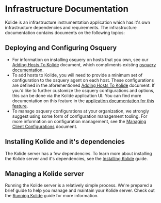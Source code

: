 Infrastructure Documentation
============================

Kolide is an infrastructure instrumentation application which has it's own infrastructure dependencies and requirements. The infrastructure documentation contains documents on the following topics:

## Deploying and Configuring Osquery

- For information on installing osquery on hosts that you own, see our [Adding Hosts To Kolide](./adding-hosts-to-kolide.md) document, which compliments existing [osquery documentation](https://osquery.readthedocs.io/en/stable/).
- To add hosts to Kolide, you will need to provide a minimum set of configuration to the osquery agent on each host. These configurations are defined in the aforementioned [Adding Hosts To Kolide](./adding-hosts-to-kolide.md) document. If you'd like to further customize the osquery configurations and options, this can be done via the Kolide application UI. You can find more documentation on this feature in the [application documentation for this feature](../application/configuring-osquery-options.md).
- To manage osquery configurations at your organization, we strongly suggest using some form of configuration management tooling. For more information on configuration management, see the [Managing Client Configurations](./managing-client-configurations.md) document.

## Installing Kolide and it's dependencies

The Kolide server has a few dependencies. To learn more about installing the Kolide server and it's dependencies, see the [Installing Kolide](./installing-kolide.md) guide.

## Managing a Kolide server

Running the Kolide server is a relatively simple process. We're prepared a brief guide to help you manage and maintain your Kolide server. Check out the [Running Kolide](./running-kolide.md) guide for more information.